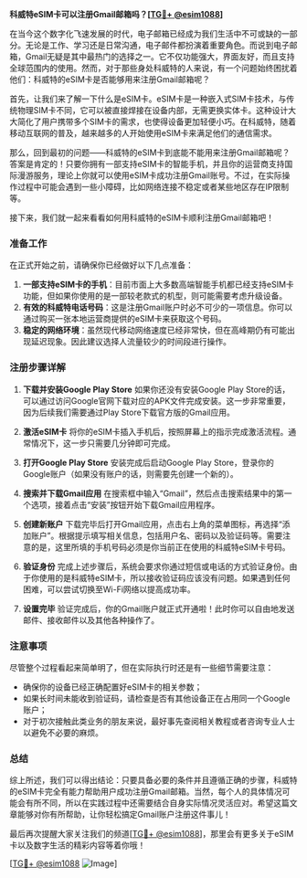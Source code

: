 **科威特eSIM卡可以注册Gmail邮箱吗？[[TG💪+ @esim1088](https://t.me/s/esim1088)]**

在当今这个数字化飞速发展的时代，电子邮箱已经成为我们生活中不可或缺的一部分。无论是工作、学习还是日常沟通，电子邮件都扮演着重要角色。而说到电子邮箱，Gmail无疑是其中最热门的选择之一。它不仅功能强大，界面友好，而且支持全球范围内的使用。然而，对于那些身处科威特的人来说，有一个问题始终困扰着他们：科威特的eSIM卡是否能够用来注册Gmail邮箱呢？

首先，让我们来了解一下什么是eSIM卡。eSIM卡是一种嵌入式SIM卡技术，与传统物理SIM卡不同，它可以被直接焊接在设备内部，无需更换实体卡。这种设计大大简化了用户携带多个SIM卡的需求，也使得设备更加轻便小巧。在科威特，随着移动互联网的普及，越来越多的人开始使用eSIM卡来满足他们的通信需求。

那么，回到最初的问题——科威特的eSIM卡到底能不能用来注册Gmail邮箱呢？答案是肯定的！只要你拥有一部支持eSIM卡的智能手机，并且你的运营商支持国际漫游服务，理论上你就可以使用eSIM卡成功注册Gmail账号。不过，在实际操作过程中可能会遇到一些小障碍，比如网络连接不稳定或者某些地区存在IP限制等。

接下来，我们就一起来看看如何用科威特的eSIM卡顺利注册Gmail邮箱吧！

### 准备工作

在正式开始之前，请确保你已经做好以下几点准备：
1. **一部支持eSIM卡的手机**：目前市面上大多数高端智能手机都已经支持eSIM卡功能，但如果你使用的是一部较老款式的机型，则可能需要考虑升级设备。
2. **有效的科威特电话号码**：这是注册Gmail账户时必不可少的一项信息。你可以通过购买一张本地运营商提供的eSIM卡来获取这个号码。
3. **稳定的网络环境**：虽然现代移动网络速度已经非常快，但在高峰期仍有可能出现延迟现象。因此建议选择人流量较少的时间段进行操作。

### 注册步骤详解

1. **下载并安装Google Play Store**
   如果你还没有安装Google Play Store的话，可以通过访问Google官网下载对应的APK文件完成安装。这一步非常重要，因为后续我们需要通过Play Store下载官方版的Gmail应用。

2. **激活eSIM卡**
   将你的eSIM卡插入手机后，按照屏幕上的指示完成激活流程。通常情况下，这一步只需要几分钟即可完成。

3. **打开Google Play Store**
   安装完成后启动Google Play Store，登录你的Google账户（如果没有账户的话，则需要先创建一个新的）。

4. **搜索并下载Gmail应用**
   在搜索框中输入“Gmail”，然后点击搜索结果中的第一个选项，接着点击“安装”按钮开始下载Gmail应用程序。

5. **创建新账户**
   下载完毕后打开Gmail应用，点击右上角的菜单图标，再选择“添加账户”。根据提示填写相关信息，包括用户名、密码以及验证码等。需要注意的是，这里所填的手机号码必须是你当前正在使用的科威特eSIM卡号码。

6. **验证身份**
   完成上述步骤后，系统会要求你通过短信或电话的方式验证身份。由于你使用的是科威特eSIM卡，所以接收验证码应该没有问题。如果遇到任何困难，可以尝试切换至Wi-Fi网络以提高成功率。

7. **设置完毕**
   验证完成后，你的Gmail账户就正式开通啦！此时你可以自由地发送邮件、接收邮件以及其他各种操作了。

### 注意事项

尽管整个过程看起来简单明了，但在实际执行时还是有一些细节需要注意：
- 确保你的设备已经正确配置好eSIM卡的相关参数；
- 如果长时间未能收到验证码，请检查是否有其他设备正在占用同一个Google账户；
- 对于初次接触此类业务的朋友来说，最好事先查阅相关教程或者咨询专业人士以避免不必要的麻烦。

### 总结

综上所述，我们可以得出结论：只要具备必要的条件并且遵循正确的步骤，科威特的eSIM卡完全有能力帮助用户成功注册Gmail邮箱。当然，每个人的具体情况可能会有所不同，所以在实践过程中还需要结合自身实际情况灵活应对。希望这篇文章能够对你有所帮助，让你轻松搞定Gmail账户注册这件事儿！

最后再次提醒大家关注我们的频道[[TG💪+ @esim1088](https://t.me/s/esim1088)]，那里会有更多关于eSIM卡以及数字生活的精彩内容等着你哦！

[[TG💪+ @esim1088](https://t.me/s/esim1088) ![Image](https://i.postimg.cc/4NQfJmqS/Snipaste-2025-05-13-00-14-12.png)]